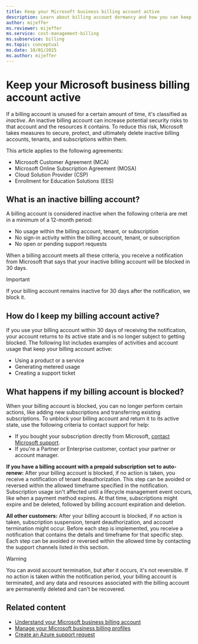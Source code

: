 ```yaml
---
title: Keep your Microsoft business billing account active
description: Learn about billing account dormancy and how you can keep and maintain an active billing account.
author: mijeffer
ms.reviewer: mijeffer
ms.service: cost-management-billing
ms.subservice: billing
ms.topic: conceptual
ms.date: 10/01/2025
ms.author: mijeffer
---
```


# Keep your Microsoft business billing account active

If a billing account is unused for a certain amount of time, it's classified as *inactive*. An inactive billing account can increase potential security risks to that account and the resources it contains. To reduce this risk, Microsoft takes measures to secure, protect, and ultimately delete inactive billing accounts, tenants, and subscriptions within them.

This article applies to the following agreements:

- Microsoft Customer Agreement (MCA)
- Microsoft Online Subscription Agreement (MOSA)
- Cloud Solution Provider (CSP)
- Enrollment for Education Solutions (EES)

## What is an inactive billing account?

A billing account is considered inactive when the following criteria are met in a minimum of a 12-month period:

- No usage within the billing account, tenant, or subscription
- No sign-in activity within the billing account, tenant, or subscription
- No open or pending support requests

When a billing account meets all these criteria, you receive a notification from Microsoft that says that your inactive billing account will be blocked in 30 days.

> [!IMPORTANT]
> If your billing account remains inactive for 30 days after the notification, we block it.

## How do I keep my billing account active?

If you use your billing account within 30 days of receiving the notification, your account returns to its active state and is no longer subject to getting blocked. The following list includes examples of activities and account usage that keep your billing account active:

- Using a product or a service
- Generating metered usage
- Creating a support ticket

## What happens if my billing account is blocked?

When your billing account is blocked, you can no longer perform certain actions, like adding new subscriptions and transferring existing subscriptions. To unblock your billing account and return it to its active state, use the following criteria to contact support for help:

- If you bought your subscription directly from Microsoft, [contact Microsoft support](/azure/azure-portal/supportability/how-to-create-azure-support-request). 
- If you're a Partner or Enterprise customer, contact your partner or account manager.

**If you have a billing account with a prepaid subscription set to auto-renew:** After your billing account is blocked, if no action is taken, you receive a notification of tenant deauthorization. This step can be avoided or reversed within the allowed timeframe specified in the notification. Subscription usage isn't affected until a lifecycle management event occurs, like when a payment method expires. At that time, subscriptions might expire and be deleted, followed by billing account expiration and deletion.

**All other customers:** After your billing account is blocked, if no action is taken, subscription suspension, tenant deauthorization, and account termination might occur. Before each step is implemented, you receive a notification that contains the details and timeframe for that specific step. Each step can be avoided or reversed within the allowed time by contacting the support channels listed in this section.

> [!WARNING]
> You can avoid account termination, but after it occurs, it's not reversible. If no action is taken within the notification period, your billing account is terminated, and any data and resources associated with the billing account are permanently deleted and can't be recovered.

## Related content

- [Understand your Microsoft business billing account](mca-overview.md)
- [Manage your Microsoft business billing profiles](mca-overview.md#billing-profiles)
- [Create an Azure support request](/azure/azure-portal/supportability/how-to-create-azure-support-request) 
